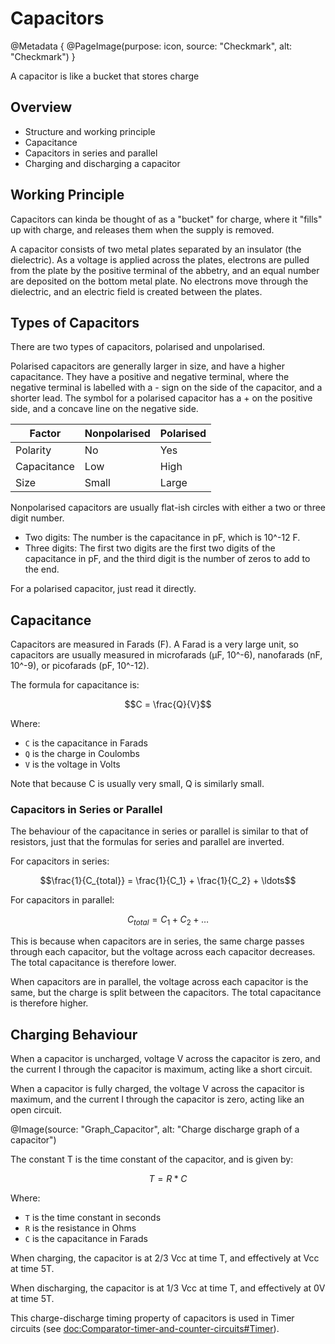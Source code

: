 # Capacitors

@Metadata {
    @PageImage(purpose: icon, source: "Checkmark", alt: "Checkmark")
}

A capacitor is like a bucket that stores charge

## Overview

- Structure and working principle
- Capacitance
- Capacitors in series and parallel
- Charging and discharging a capacitor

## Working Principle

Capacitors can kinda be thought of as a "bucket" for charge, where it "fills" up with charge, and releases
them when the supply is removed.

A capacitor consists of two metal plates separated by an insulator (the dielectric). As a voltage is applied
across the plates, electrons are pulled from the plate by the positive terminal of the abbetry, and an equal 
number are deposited on the bottom metal plate. No electrons move through the dielectric, and an electric field
is created between the plates.

## Types of Capacitors

There are two types of capacitors, polarised and unpolarised.

Polarised capacitors are generally larger in size, and have a higher capacitance. They have a positive and negative
terminal, where the negative terminal is labelled with a - sign on the side of the capacitor, and a shorter lead.
The symbol for a polarised capacitor has a + on the positive side, and a concave line on the negative side.

| Factor | Nonpolarised | Polarised |
| ------ | ------------ | --------- |
| Polarity | No | Yes |
| Capacitance | Low | High |
| Size | Small | Large |

Nonpolarised capacitors are usually flat-ish circles with either a two or three digit number.
- Two digits: The number is the capacitance in pF, which is 10^-12 F.
- Three digits: The first two digits are the first two digits of the capacitance in pF, and the third digit is the number of zeros to add to the end.

For a polarised capacitor, just read it directly.

## Capacitance 

Capacitors are measured in Farads (F). A Farad is a very large unit, so capacitors are usually measured in 
microfarads (μF, 10^-6), nanofarads (nF, 10^-9), or picofarads (pF, 10^-12).

The formula for capacitance is:
```math
C = \frac{Q}{V}
```
Where:
- `C` is the capacitance in Farads
- `Q` is the charge in Coulombs
- `V` is the voltage in Volts

Note that because C is usually very small, Q is similarly small.

### Capacitors in Series or Parallel

The behaviour of the capacitance in series or parallel is similar to that of resistors, just that the formulas
for series and parallel are inverted.

For capacitors in series:
```math
\frac{1}{C_{total}} = \frac{1}{C_1} + \frac{1}{C_2} + \ldots
```
For capacitors in parallel:
```math
C_{total} = C_1 + C_2 + \ldots
```

This is because when capacitors are in series, the same charge passes through each capacitor, but the voltage
across each capacitor decreases. The total capacitance is therefore lower.

When capacitors are in parallel, the voltage across each capacitor is the same, but the charge is split between
the capacitors. The total capacitance is therefore higher.

## Charging Behaviour
When a capacitor is uncharged, voltage V across the capacitor is zero, and the current I through the capacitor 
is maximum, acting like a short circuit.

When a capacitor is fully charged, the voltage V across the capacitor is maximum, and the current I through the
capacitor is zero, acting like an open circuit.

@Image(source: "Graph_Capacitor", alt: "Charge discharge graph of a capacitor")

The constant T is the time constant of the capacitor, and is given by:
```math
T = R * C
```
Where:
- `T` is the time constant in seconds
- `R` is the resistance in Ohms
- `C` is the capacitance in Farads

When charging, the capacitor is at 2/3 Vcc at time T, and effectively at Vcc at time 5T.

When discharging, the capacitor is at 1/3 Vcc at time T, and effectively at 0V at time 5T.

This charge-discharge timing property of capacitors is used in Timer circuits (see <doc:Comparator-timer-and-counter-circuits#Timer>).
